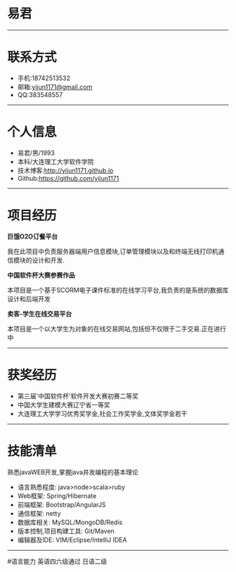 # 易君
---
# 联系方式
* 手机:18742513532
* 邮箱:yijun1171@gmail.com
* QQ:383548557

---
# 个人信息
* 易君/男/1993
* 本科/大连理工大学软件学院
* 技术博客:http://yijun1171.github.io
* Github:https://github.com/yijun1171

---
# 项目经历
**巨饿O2O订餐平台**

我在此项目中负责服务器端用户信息模块,订单管理模块以及和终端无线打印机通信模块的设计和开发.

**中国软件杯大赛参赛作品**

本项目是一个基于SCORM电子课件标准的在线学习平台,我负责的是系统的数据库设计和后端开发

**卖客-学生在线交易平台**

本项目是一个以大学生为对象的在线交易网站,包括但不仅限于二手交易.正在进行中

---
# 获奖经历
* 第三届'中国软件杯'软件开发大赛初赛二等奖
* 中国大学生建模大赛辽宁省一等奖
* 大连理工大学学习优秀奖学金,社会工作奖学金,文体奖学金若干

---
# 技能清单
熟悉javaWEB开发,掌握java并发编程的基本理论
* 语言熟悉程度: java>node>scala>ruby
* Web框架: Spring/Hibernate
* 前端框架: Bootstrap/AngularJS
* 通信框架: netty
* 数据库相关: MySQL/MongoDB/Redis
* 版本控制,项目构建工具: Git/Maven
* 编辑器及IDE: VIM/Eclipse/IntelliJ IDEA

---
#语言能力
英语四六级通过
日语二级
